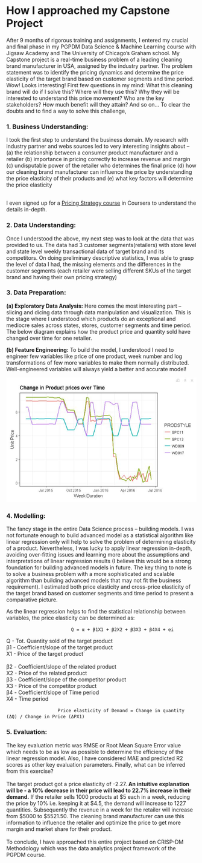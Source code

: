 <h1>How I approached my Capstone Project</h1>

After 9 months of rigorous training and assignments, I entered my crucial and final phase in my PGPDM Data Science & Machine Learning course with Jigsaw Academy and The University of Chicago’s Graham school. My Capstone project is a real-time business problem of a leading cleaning brand manufacturer in USA, assigned by the industry partner. The problem statement was to identify the pricing dynamics and determine the price elasticity of the target brand based on customer segments and time period. Wow! Looks interesting!
First few questions in my mind: What this cleaning brand will do if I solve this? Where will they use this? Why they will be interested to understand this price movement? Who are the key stakeholders? How much benefit will they attain? And so on…
To clear the doubts and to find a way to solve this challenge, 
<h3>1.	Business Understanding:</h3> I took the first step to understand the business domain. My research with industry partner and webs sources led to very interesting insights about – 
(a) the relationship between a consumer product manufacturer and a retailer 
(b) importance in pricing correctly to increase revenue and margin 
(c) undisputable power of the retailer who determines the final price 
(d) how our cleaning brand manufacturer can influence the price by understanding the price elasticity of their products and 
(e) what key factors will determine the price elasticity

<br/>I even signed up for a [Pricing Strategy course](https://www.coursera.org/learn/uva-darden-bcg-pricing-strategy-cost-economics) in Coursera to understand the details in-depth.

<h3>2.	Data Understanding:</h3> Once I understood the above, my next step was to look at the data that was provided to us. The data had 3 customer segments(retailers) with store level and state level weekly transactional data of target brand and its competitors. On doing preliminary descriptive statistics, I was able to grasp the level of data I had, the missing elements and the differences in the customer segments (each retailer were selling different SKUs of the target brand and having their own pricing strategy)

<h3>3.	Data Preparation:</h3> 
<b>(a)	Exploratory Data Analysis:</b> Here comes the most interesting part – slicing and dicing data through data manipulation and visualization. This is the stage where I understood which products do an exceptional and mediocre sales across states, stores, customer segments and time period. The below diagram explains how the product price and quantity sold have changed over time for one retailer. 
 

<b>(b)	Feature Engineering:</b> To build the model, I understood I need to engineer few variables like price of one product, week number and log transformations of few more variables to make them normally distributed. Well-engineered variables will always yield a better and accurate model!

<img src = "Images/1d.jpg">

<h3>4.	Modelling:</h3> The fancy stage in the entire Data Science process – building models. I was not fortunate enough to build advanced model as a statistical algorithm like linear regression only will help to solve the problem of determining elasticity of a product. Nevertheless, I was lucky to apply linear regression in-depth, avoiding over-fitting issues and learning more about the assumptions and interpretations of linear regression results (I believe this would be a strong foundation for building advanced models in future. The key thing to note is to solve a business problem with a more sophisticated and scalable algorithm than building advanced models that may not fit the business requirement). I estimated both price elasticity and cross-price elasticity of the target brand based on customer segments and time period to present a comparative picture.

As the linear regression helps to find the statistical relationship between variables, the price elasticity can be determined as:

                            Q = α + β1X1 + β2X2 + β3X3 + β4X4 + ei

Q - Tot. Quantity sold of the target product
<br/>β1 - Coefficient/slope of the target product
<br/>X1 - Price of the target product`	
<br/>β2 - Coefficient/slope of the related product
<br/>X2 - Price of the related product
<br/>β3 - Coefficient/slope of the competitor product
<br/>X3 - Price of the competitor product
<br/>β4 - Coefficient/slope of Time period
<br/>X4 - Time period

                       Price elasticity of Demand = Change in quantity (ΔQ) / Change in Price (ΔPX1)


<h3>5.	Evaluation:</h3> The key evaluation metric was RMSE or Root Mean Square Error value which needs to be as low as possible to determine the efficiency of the linear regression model. Also, I have considered MAE and predicted R2 scores as other key evaluation parameters.
Finally, what can be inferred from this exercise?  
<br/><br/>The target product got a price elasticity of -2.27. <b>An intuitive explanation will be - a 10% decrease in their price will lead to 22.7% increase in their demand.</b> If the retailer sells 1000 products at $5 each in a week, reducing the price by 10% i.e. keeping it at $4.5, the demand will increase to 1227 quantities. Subsequently the revenue in a week for the retailer will increase from $5000 to $5521.50. The cleaning brand manufacturer can use this information to influence the retailer and optimize the price to get more margin and market share for their product.
<br/><br/>To conclude, I have approached this entire project based on CRISP-DM Methodology which was the data analytics project framework of the PGPDM course. 
